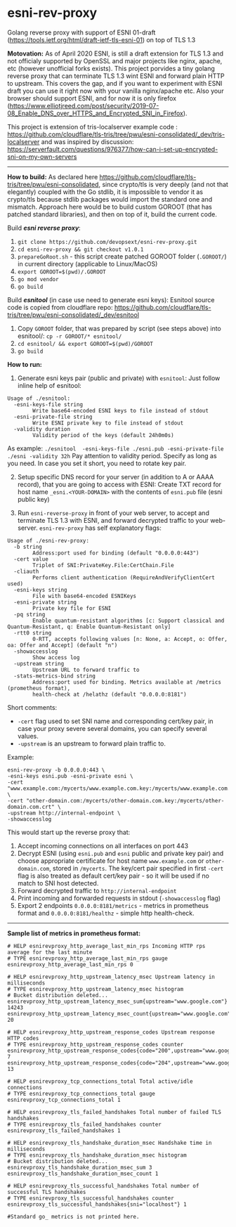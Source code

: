 # esni-rev-proxy
Golang reverse proxy with support of ESNI 01-draft (https://tools.ietf.org/html/draft-ietf-tls-esni-01) on top of TLS 1.3

__Motovation:__ As of April 2020 ESNI, is still a draft extension for TLS 1.3 and not officialy supported by OpenSSL and major projects like nginx, apache, etc (however unofficial forks exists). This project porvides a tiny golang reverse proxy that can terminate TLS 1.3 wint ESNI and forward plain HTTP to upstream. This covers the gap, and if you want to experiment with ESNI draft you can use it right now with your vanilla nginx/apache etc. Also your browser should support ESNI, and for now it is only firefox (https://www.elliotjreed.com/post/security/2019-07-08_Enable_DNS_over_HTTPS_and_Encrypted_SNI_in_Firefox). 

This project is extension of tris-localserver example code : https://github.com/cloudflare/tls-tris/tree/pwu/esni-consolidated/_dev/tris-localserver and was inspired by discussion: https://serverfault.com/questions/976377/how-can-i-set-up-encrypted-sni-on-my-own-servers

---
__How to build:__
As declared here https://github.com/cloudflare/tls-tris/tree/pwu/esni-consolidated, since crypto/tls is very deeply (and not that elegantly) coupled with the Go stdlib, it is impossible to vendor it as crypto/tls because stdlib packages would import the standard one and mismatch. 
Approach here would be to build custom GOROOT (that has patched standard libraries), and then on top of it, build the current code.

Build ___esni reverse proxy___:
1. `git clone https://github.com/devopsext/esni-rev-proxy.git`
2. `cd esni-rev-proxy && git checkout v1.0.1` 
3. `prepareGoRoot.sh` - this script create patched GOROOT folder (`.GOROOT/`) in current directory (applicable to Linux/MacOS)
4. `export GOROOT=$(pwd)/.GOROOT`
5. `go mod vendor`
6. `go build`

Build ___esnitool___ (in case use need to generate esni keys):
Esnitool source code is copied from cloudflare repo: 
https://github.com/cloudflare/tls-tris/tree/pwu/esni-consolidated/_dev/esnitool
1. Copy `GOROOT` folder, that was prepared by script (see steps above) into esnitool/: `cp -r GOROOT/* esnitool/`
2. `cd esnitool/ && export GOROOT=$(pwd)/GOROOT`
3. `go build`


__How to run:__
1. Generate esni keys pair (public and private) with `esnitool`:
Just follow inline help of esnitool:
```
Usage of ./esnitool:
  -esni-keys-file string
        Write base64-encoded ESNI keys to file instead of stdout
  -esni-private-file string
        Write ESNI private key to file instead of stdout
  -validity duration
        Validity period of the keys (default 24h0m0s)
```
As example:
`./esnitool  -esni-keys-file ./esni.pub -esni-private-file ./esni -validity 32h`
Pay attention to validity period. Specify as long as you need. In case you set it short,
you need to rotate key pair.

2. Setup specific DNS record for your server (in addition to A or AAAA record), that you are going to access with ESNI:
 Create TXT record for host name `_esni.<YOUR-DOMAIN>` with the contents of `esni.pub` file (esni public key)
 
3. Run `esni-reverse-proxy` in front of your web server, to accept and terminate TLS 1.3 with ESNI,
and forward decrypted traffic to your web-server. `esni-rev-proxy` has self explanatory flags:
```
Usage of ./esni-rev-proxy:
  -b string
        Address:port used for binding (default "0.0.0.0:443")
  -cert value
        Triplet of SNI:PrivateKey.File:CertChain.File
  -cliauth
        Performs client authentication (RequireAndVerifyClientCert used)
  -esni-keys string
        File with base64-encoded ESNIKeys
  -esni-private string
        Private key file for ESNI
  -pq string
        Enable quantum-resistant algorithms [c: Support classical and Quantum-Resistant, q: Enable Quantum-Resistant only]
  -rtt0 string
        0-RTT, accepts following values [n: None, a: Accept, o: Offer, oa: Offer and Accept] (default "n")
  -showaccesslog
        Show access log
  -upstream string
        Upstream URL to forward traffic to
  -stats-metrics-bind string
        Address:port used for binding. Metrics available at /metrics (prometheus format),
        health-check at /helathz (default "0.0.0.0:8181")
```
Short comments:
* `-cert` flag used to set SNI name and corresponding cert/key pair, in case your proxy severe several domains, you can specify several values.
* `-upstream` is an upstream to forward plain traffic to.

Example:

```
esni-rev-proxy -b 0.0.0.0:443 \
-esni-keys esni.pub -esni-private esni \
-cert "www.example.com:/mycerts/www.example.com.key:/mycerts/www.example.com.crt" \
-cert "other-domain.com:/mycerts/other-domain.com.key:/mycerts/other-domain.com.crt" \
-upstream http://internal-endpoint \
-showaccesslog
```

This would start up the reverse proxy that:
1. Accept incoming connections on all interfaces on port 443
2. Decrypt ESNI (using `esni.pub` and `esni` public and private key pair) and choose appropriate certificate for host name `www.example.com` or `other-domain.com`,
stored in `/mycerts`. The key/cert pair specified in first `-cert` flag is also treated as default cert/key pair - 
so it will be used if no match to SNI host detected.
3. Forward decrypted traffic to `http://internal-endpoint`
4. Print incoming and forwarded requests in stdout (`-showaccesslog` flag)
5. Export 2 endpoints `0.0.0.0:8181/metrics` - metrics in prometheus format and
`0.0.0.0:8181/healthz` - simple http health-check.

---
__Sample list of metrics in prometheus format:__
```
# HELP esnirevproxy_http_average_last_min_rps Incoming HTTP rps average for the last minute
# TYPE esnirevproxy_http_average_last_min_rps gauge
esnirevproxy_http_average_last_min_rps 0

# HELP esnirevproxy_http_upstream_latency_msec Upstream latency in milliseconds
# TYPE esnirevproxy_http_upstream_latency_msec histogram
# Bucket distribution deleted...
esnirevproxy_http_upstream_latency_msec_sum{upstream="www.google.com"} 14243
esnirevproxy_http_upstream_latency_msec_count{upstream="www.google.com"} 20

# HELP esnirevproxy_http_upstream_response_codes Upstream response HTTP codes
# TYPE esnirevproxy_http_upstream_response_codes counter
esnirevproxy_http_upstream_response_codes{code="200",upstream="www.google.com"} 7
esnirevproxy_http_upstream_response_codes{code="204",upstream="www.google.com"} 13

# HELP esnirevproxy_tcp_connections_total Total active/idle connections
# TYPE esnirevproxy_tcp_connections_total gauge
esnirevproxy_tcp_connections_total 1

# HELP esnirevproxy_tls_failed_handshakes Total number of failed TLS handshakes
# TYPE esnirevproxy_tls_failed_handshakes counter
esnirevproxy_tls_failed_handshakes 1

# HELP esnirevproxy_tls_handshake_duration_msec Handshake time in milliseconds
# TYPE esnirevproxy_tls_handshake_duration_msec histogram
# Bucket distribution deleted...
esnirevproxy_tls_handshake_duration_msec_sum 3
esnirevproxy_tls_handshake_duration_msec_count 1

# HELP esnirevproxy_tls_successful_handshakes Total number of successful TLS handshakes
# TYPE esnirevproxy_tls_successful_handshakes counter
esnirevproxy_tls_successful_handshakes{sni="localhost"} 1

#Standard go_ metrics is not printed here.
```
